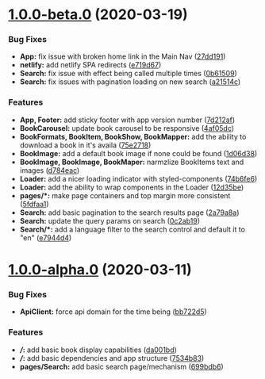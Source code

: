 # [1.0.0-beta.0](https://gitlab.com/epithet/gutenberg-org/compare/v1.0.0-alpha.0...v1.0.0-beta.0) (2020-03-19)


### Bug Fixes

* **App:** fix issue with broken home link in the Main Nav ([27dd191](https://gitlab.com/epithet/gutenberg-org/commit/27dd1913e8da997896549176297fb6f0bc003aab))
* **netlify:** add netlify SPA redirects ([e719d67](https://gitlab.com/epithet/gutenberg-org/commit/e719d67c34fa250bcaff851bfc21cf4ad76df88d))
* **Search:** fix issue with effect being called multiple times ([0b61509](https://gitlab.com/epithet/gutenberg-org/commit/0b61509094715611f19682aae60882d047898236))
* **Search:** fix issues with pagination loading on new search ([a21514c](https://gitlab.com/epithet/gutenberg-org/commit/a21514ca727736a9c6304e401d12ec04470c6ebf))


### Features

* **App, Footer:** add sticky footer with app version number ([7d212af](https://gitlab.com/epithet/gutenberg-org/commit/7d212afa7c9c636b3bb737821c693aa5717008c5))
* **BookCarousel:** update book carousel to be responsive ([4af05dc](https://gitlab.com/epithet/gutenberg-org/commit/4af05dc99796cc6599786ec19e9fc63f28e0247a))
* **BookFormats, BookItem, BookShow, BookMapper:** add the ability to download a book in it's availa ([75e2718](https://gitlab.com/epithet/gutenberg-org/commit/75e2718ec21aca4000c12902a0137c512f6d8b4c))
* **BookImage:** add a default book image if none could be found ([1d06d38](https://gitlab.com/epithet/gutenberg-org/commit/1d06d38086d8f90ae03800202ccbeb10abc891c0))
* **BookImage, BookImage, BookMaper:** narmzlize BookItems text and images ([d784eac](https://gitlab.com/epithet/gutenberg-org/commit/d784eacc56ac445c2969a55e05e41c248382aeb8))
* **Loader:** add a nicer loading indicator with styled-components ([74b6fe6](https://gitlab.com/epithet/gutenberg-org/commit/74b6fe632aa926da09b895256859ece4e4166316))
* **Loader:** add the ability to wrap components in the Loader ([12d35be](https://gitlab.com/epithet/gutenberg-org/commit/12d35beb7ce581eccb2a6df515d8c9849a89e4e6))
* **pages/*:** make page containers and top margin more consistent ([5fdfaa1](https://gitlab.com/epithet/gutenberg-org/commit/5fdfaa14b987925a8c71d99af17cf01fa7e808e4))
* **Search:** add basic pagination to the search results page ([2a79a8a](https://gitlab.com/epithet/gutenberg-org/commit/2a79a8a4589df6e3cf7b3078c00a7537fb5295f5))
* **Search:** update the query params on search ([0c2ab19](https://gitlab.com/epithet/gutenberg-org/commit/0c2ab197a03384627b0f545fb0434bfef30c0574))
* **Search/*:** add a language filter to the search control and default it to "en" ([e7944d4](https://gitlab.com/epithet/gutenberg-org/commit/e7944d42e2c3eac529e055641e08ecb99f42f5a1))



# [1.0.0-alpha.0](https://gitlab.com/epithet/gutenberg-org/compare/7534b834054ae321bac0d15bed26fd155d64a74c...v1.0.0-alpha.0) (2020-03-11)


### Bug Fixes

* **ApiClient:** force api domain for the time being ([bb722d5](https://gitlab.com/epithet/gutenberg-org/commit/bb722d5b35ddeb817fae98d10ab5eb445e0188d4))


### Features

* ***/*:** add basic book display capabilities ([da001bd](https://gitlab.com/epithet/gutenberg-org/commit/da001bd121f5db828eaf7e39d57072122518f89d))
* ***/*:** add basic dependencies and app structure ([7534b83](https://gitlab.com/epithet/gutenberg-org/commit/7534b834054ae321bac0d15bed26fd155d64a74c))
* **pages/Search:** add basic search page/mechanism ([699bdb6](https://gitlab.com/epithet/gutenberg-org/commit/699bdb65c77e914cee9487323e52be70c6cd34c5))



